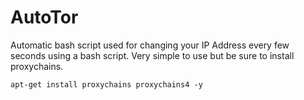 # AutoTor
Automatic bash script used for changing your IP Address every few seconds using a bash script. Very simple to use but be sure to install proxychains.


```apt-get install proxychains proxychains4 -y```
